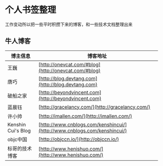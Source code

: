 # 个人书签整理
工作变动所以把一些平时积攒下来的博客，和一些技术文档整理出来

## 牛人博客
博主信息 | 博客地址
------- | -------
王巍|[http://onevcat.com/#blog](http://onevcat.com/#blog)
唐巧|[http://blog.devtang.com](http://blog.devtang.com)
破船之家|[http://beyondvincent.com](http://beyondvincent.com)
蓝晨钰|[http://gracelancy.com/](http://gracelancy.com/)
许小帅|[http://imallen.com/](http://imallen.com/)
Kenshin Cui's Blog|[http://www.cnblogs.com/kenshincui/](http://www.cnblogs.com/kenshincui/)
objc中国|[http://objccn.io/](http://objccn.io/)
标哥的技术博客|[http://www.henishuo.com/](http://www.henishuo.com/)
